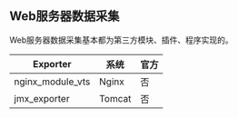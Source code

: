 ## Web服务器数据采集

Web服务器数据采集基本都为第三方模块、插件、程序实现的。

| Exporter         | 系统   | 官方 |
| ---------------- | ------ | ---- |
| nginx_module_vts | Nginx  | 否   |
| jmx_exporter     | Tomcat | 否   |

